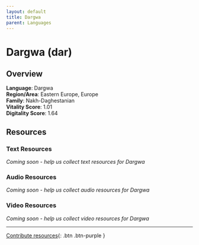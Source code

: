 ```yaml
---
layout: default
title: Dargwa
parent: Languages
---
```


# Dargwa (dar)

## Overview

**Language**: Dargwa  
**Region/Area**: Eastern Europe, Europe  
**Family**: Nakh-Daghestanian  
**Vitality Score**: 1.01  
**Digitality Score**: 1.64  

## Resources

### Text Resources
*Coming soon - help us collect text resources for Dargwa*

### Audio Resources
*Coming soon - help us collect audio resources for Dargwa*

### Video Resources
*Coming soon - help us collect video resources for Dargwa*

---

[Contribute resources](https://fairtrain.github.io/){: .btn .btn-purple }
